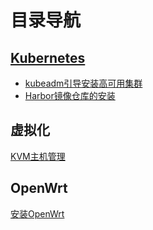 # 目录导航

## [Kubernetes](/kubernetes/)

- [kubeadm引导安装高可用集群](/kubernetes/kubeadm_ha_cluster.md)
- [Harbor镜像仓库的安装](/kubernetes/install_harbor_repo.md)

## 虚拟化

[KVM主机管理](/KVM/kvm.md)

## OpenWrt

[安装OpenWrt](/OpenWrt/Install.md)
